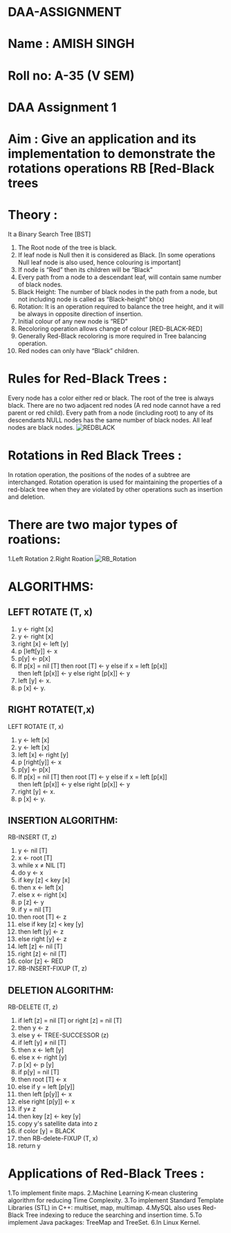 # DAA-ASSIGNMENT


# Name : AMISH SINGH

# Roll no: A-35 (V SEM)

# DAA Assignment 1

# Aim : Give an application and its implementation to demonstrate the rotations operations RB [Red-Black trees

# Theory :

It a Binary Search Tree [BST]
 1) The Root node of the tree is black.
 2) If leaf node is Null then it is considered as Black. [In some operations
Null leaf node is also used, hence colouring is important]
 3) If node is “Red” then its children will be “Black”
 4) Every path from a node to a descendant leaf, will contain same
number of black nodes.
 5) Black Height: The number of black nodes in the path from a node, but not including node is called as “Black-height” bh(x)
 6) Rotation: It is an operation required to balance the tree height, and it will be always in opposite direction of insertion.
 7) Initial colour of any new node is “RED”
 8) Recoloring operation allows change of colour [RED-BLACK-RED]
 9) Generally Red-Black recoloring is more required in Tree balancing
operation.
 10) Red nodes can only have “Black” children.


# Rules for Red-Black Trees :
Every node has a color either red or black.
The root of the tree is always black.
There are no two adjacent red nodes (A red node cannot have a red parent or red child).
Every path from a node (including root) to any of its descendants NULL nodes has the same number of black nodes.
All leaf nodes are black nodes.
![REDBLACK](https://user-images.githubusercontent.com/112940949/203837420-9a164ce7-ab15-4ac2-b7ab-bb673260b2b1.jpg)



# Rotations in Red Black Trees :
In rotation operation, the positions of the nodes of a subtree are interchanged. Rotation operation is used for maintaining the properties of a red-black tree when they are violated by other operations such as insertion and deletion.
# There are two major types of roations:
1.Left Rotation
2.Right Roation
![RB_Rotation](https://user-images.githubusercontent.com/112940949/203839934-28c59358-68db-4bc8-a9b6-db8f08648431.jpg)

# ALGORITHMS:
## LEFT ROTATE (T, x)
 1. y ← right [x]
 1. y ← right [x]
 2. right [x] ← left [y]
 3. p [left[y]] ← x
 4. p[y] ← p[x]
 5. If p[x] = nil [T]
   then root [T] ← y
    else if x = left [p[x]] 									
      then left [p[x]] ← y
    else right [p[x]] ← y
 6. left [y] ← x.
 7. p [x] ← y.

## RIGHT ROTATE(T,x)
LEFT ROTATE (T, x)
 1. y ← left [x]
 1. y ← left [x]
 2. left [x] ← right [y]
 3. p [right[y]] ← x
 4. p[y] ← p[x]
 5. If p[x] = nil [T]
   then root [T] ← y
    else if x = left [p[x]] 									
      then left [p[x]] ← y
    else right [p[x]] ← y
 6. right [y] ← x.
 7. p [x] ← y.

## INSERTION ALGORITHM:
RB-INSERT (T, z)
 1. y ← nil [T]
 2. x ← root [T]
 3. while x ≠ NIL [T]
 4. do y ← x
 5. if key [z] < key [x]
 6. then x  ← left [x]
 7. else x ←  right [x]
 8. p [z] ← y
 9. if y = nil [T]
 10. then root [T] ← z
 11. else if key [z] < key [y]
 12. then left [y] ← z
 13. else right [y] ← z
 14. left [z] ← nil [T]
 15. right [z] ← nil [T]
 16. color [z] ← RED
 17. RB-INSERT-FIXUP (T, z)

## DELETION ALGORITHM:
RB-DELETE (T, z)
 1. if left [z] = nil [T] or right [z] = nil [T]
 2. then y ← z
 3. else y ← TREE-SUCCESSOR (z)
 4. if left [y] ≠ nil [T]
 5. then x ← left [y]
 6. else x ← right [y]
 7. p [x] ←  p [y]
 8. if p[y] = nil [T]
 9. then root [T]  ← x
 10. else if y = left [p[y]]
 11. then left [p[y]] ← x
 12. else right [p[y]] ← x
 13. if y≠ z
 14. then key [z] ← key [y]
 15. copy y's satellite data into z
 16. if color [y] = BLACK
 17. then RB-delete-FIXUP (T, x)
 18. return y

# Applications of Red-Black Trees :
1.To implement finite maps.
2.Machine Learning K-mean clustering algorithm for reducing Time Complexity.
3.To implement Standard Template Libraries (STL) in C++: multiset, map, multimap.
4.MySQL also uses Red-Black Tree indexing to reduce the searching and insertion time.
5.To implement Java packages: TreeMap and TreeSet.
6.In Linux Kernel.

